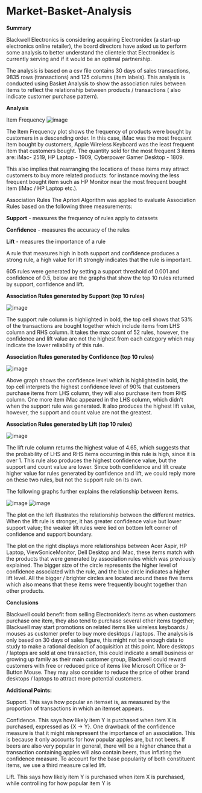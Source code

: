 # Market-Basket-Analysis

**Summary**

Blackwell Electronics is considering acquiring Electronidex (a start-up electronics online retailer), the board directors have asked us to perform some analysis to better understand the clientele that Electronidex is currently serving and if it would be an optimal partnership.

The analysis is based on a csv file contains 30 days of sales transactions, 9835 rows (transactions) and 125 columns (item labels). This analysis is conducted using Basket Analysis to show the association rules between items to reflect the relationship between products / transactions ( also indicate customer purchase pattern). 


**Analysis**

Item Frequency
![image](https://user-images.githubusercontent.com/80385435/188295203-00dbca26-5bf3-4dac-95ca-a0b4147bc275.png)

The Item Frequency plot shows the frequency of products were bought by customers in a descending order. In this case, iMac was the most frequent item bought by customers, Apple Wireless Keyboard was the least frequent item that customers bought. The quantity sold for the most frequent 3 items are: iMac- 2519, HP Laptop - 1909, Cyberpower Gamer Desktop - 1809.

This also implies that rearranging the locations of these items may attract customers to buy more related products: for instance moving the less frequent bought item such as HP Monitor near the most frequent bought item (iMac / HP Laptop etc.).


Association Rules
The Apriori Algorithm was applied to evaluate Association Rules based on the following three measurements:

**Support** - measures the frequency of rules apply to datasets

**Confidence** - measures the accuracy of the rules

**Lift** - measures the importance of a rule


A rule that measures high in both support and confidence produces a strong rule, a high value for lift strongly indicates that the rule is important. 

605 rules were generated by setting a support threshold of 0.001 and confidence of 0.5,  below are the graphs that show the top 10 rules returned by support, confidence and lift. 


**Association Rules generated by Support (top 10 rules)**

![image](https://user-images.githubusercontent.com/80385435/188295322-48aa736f-db24-4b66-93da-0d4fb7aeb80d.png)

The support rule column is highlighted in bold, the top cell shows that 53% of the transactions are bought together which include items from LHS column and RHS column. It takes the max count of 52 rules, however, the confidence and lift value are not the highest from each category which may indicate the lower reliability of this rule. 



**Association Rules generated by Confidence (top 10 rules)**

![image](https://user-images.githubusercontent.com/80385435/188295337-1acea542-2072-4e36-a4c9-d3f1bcfaa368.png)

Above graph shows the confidence level which is highlighted in bold, the top cell interprets the highest confidence level of 90% that customers purchase items from LHS column, they will also purchase item from RHS column. One more item iMac appeared in the LHS column, which didn’t when the support rule was generated. It also produces the highest lift value, however, the support and count value are not the greatest. 


**Association Rules generated by Lift (top 10 rules)**

![image](https://user-images.githubusercontent.com/80385435/188295346-18f51791-0ad7-43c3-ba0c-4e317e37a47b.png)

The lift rule column returns the highest value of 4.65, which suggests that the probability of LHS and RHS items occurring in this rule is high, since it is over 1. This rule also produces the highest confidence value, but the support and count value are lower.  Since both confidence and lift create higher value for rules generated by confidence and lift, we could reply more on these two rules, but not the support rule on its own.

 
The following graphs further explains the relationship between items. 

![image](https://user-images.githubusercontent.com/80385435/188295353-5ada2882-6f9c-4264-a31f-0385f0b22cd5.png)
![image](https://user-images.githubusercontent.com/80385435/188295357-f4d64491-0373-4769-bfaf-8235218495b3.png)

The plot on the left illustrates the relationship between the different metrics. When the lift rule is stronger, it has greater confidence value but lower support value; the weaker lift rules were lied on bottom left corner of confidence and support boundary. 

The plot on the right displays more relationships between Acer Aspir, HP Laptop, ViewSoniceMonitor, Dell Desktop and iMac, these items match with the products that were generated by association rules which was previously explained. The bigger size of the circle represents the higher level of confidence associated with the rule, and the blue circle indicates a higher lift level. All the bigger / brighter circles are located around these five items which also means that these items were frequently bought together than other products. 


**Conclusions**

Blackwell could benefit from selling Electronidex’s items as when customers purchase one item, they also tend to purchase several other items together; Blackwell may start promotions  on related items like wireless keyboards / mouses as customer prefer to buy more desktops / laptops. 
The analysis is only based on 30 days of sales figure, this might not be enough data to study to make a rational decision of acquisition at this point.
More desktops / laptops are sold at one transaction, this could indicate a small business or growing up family as their main customer group, Blackwell could reward customers with free or reduced price of items like Microsoft Office or 3-Button Mouse. They may also consider to reduce the price of other brand desktops / laptops to attract more potential customers. 




**Additional Points:**

Support. This says how popular an itemset is, as measured by the proportion of transactions in which an itemset appears.

Confidence. This says how likely item Y is purchased when item X is purchased, expressed as {X -> Y}.
One drawback of the confidence measure is that it might misrepresent the importance of an association. This is because it only accounts for how popular apples are, but not beers. If beers are also very popular in general, there will be a higher chance that a transaction containing apples will also contain beers, thus inflating the confidence measure. To account for the base popularity of both constituent items, we use a third measure called lift.

Lift. This says how likely item Y is purchased when item X is purchased, while controlling for how popular item Y is


